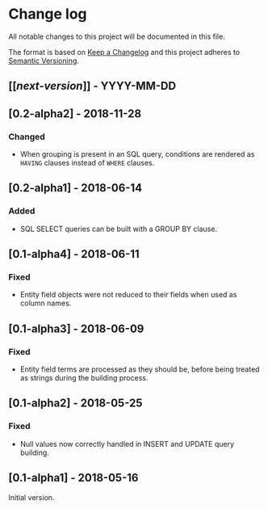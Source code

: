 # Change log
All notable changes to this project will be documented in this file.

The format is based on [Keep a Changelog](http://keepachangelog.com/)
and this project adheres to [Semantic Versioning](http://semver.org/).

## [[*next-version*]] - YYYY-MM-DD

## [0.2-alpha2] - 2018-11-28
### Changed
- When grouping is present in an SQL query, conditions are rendered as `HAVING` clauses instead of `WHERE` clauses.

## [0.2-alpha1] - 2018-06-14
### Added
- SQL SELECT queries can be built with a GROUP BY clause.

## [0.1-alpha4] - 2018-06-11
### Fixed
- Entity field objects were not reduced to their fields when used as column names.

## [0.1-alpha3] - 2018-06-09
### Fixed
- Entity field terms are processed as they should be, before being treated as strings during the building process.

## [0.1-alpha2] - 2018-05-25
### Fixed
- Null values now correctly handled in INSERT and UPDATE query building.

## [0.1-alpha1] - 2018-05-16
Initial version.

